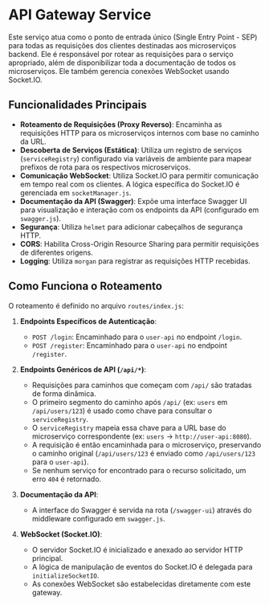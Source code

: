 # API Gateway Service

Este serviço atua como o ponto de entrada único (Single Entry Point - SEP) para todas as requisições dos clientes destinadas aos microserviços backend. Ele é responsável por rotear as requisições para o serviço apropriado, além de disponibilizar toda a documentação de todos os microserviços. Ele também gerencia conexões WebSocket usando Socket.IO.

## Funcionalidades Principais

*   **Roteamento de Requisições (Proxy Reverso)**: Encaminha as requisições HTTP para os microserviços internos com base no caminho da URL.
*   **Descoberta de Serviços (Estática)**: Utiliza um registro de serviços (`serviceRegistry`) configurado via variáveis de ambiente para mapear prefixos de rota para os respectivos microserviços.
*   **Comunicação WebSocket**: Utiliza Socket.IO para permitir comunicação em tempo real com os clientes. A lógica específica do Socket.IO é gerenciada em `socketManager.js`.
*   **Documentação da API (Swagger)**: Expõe uma interface Swagger UI para visualização e interação com os endpoints da API (configurado em `swagger.js`).
*   **Segurança**: Utiliza `helmet` para adicionar cabeçalhos de segurança HTTP.
*   **CORS**: Habilita Cross-Origin Resource Sharing para permitir requisições de diferentes origens.
*   **Logging**: Utiliza `morgan` para registrar as requisições HTTP recebidas.

## Como Funciona o Roteamento

O roteamento é definido no arquivo `routes/index.js`:

1.  **Endpoints Específicos de Autenticação**:
    *   `POST /login`: Encaminhado para o `user-api` no endpoint `/login`.
    *   `POST /register`: Encaminhado para o `user-api` no endpoint `/register`.

2.  **Endpoints Genéricos de API (`/api/*`)**:
    *   Requisições para caminhos que começam com `/api/` são tratadas de forma dinâmica.
    *   O primeiro segmento do caminho após `/api/` (ex: `users` em `/api/users/123`) é usado como chave para consultar o `serviceRegistry`.
    *   O `serviceRegistry` mapeia essa chave para a URL base do microserviço correspondente (ex: `users` -> `http://user-api:8080`).
    *   A requisição é então encaminhada para o microserviço, preservando o caminho original (`/api/users/123` é enviado como `/api/users/123` para o `user-api`).
    *   Se nenhum serviço for encontrado para o recurso solicitado, um erro `404` é retornado.

3.  **Documentação da API**:
    *   A interface do Swagger é servida na rota (`/swagger-ui`) através do middleware configurado em `swagger.js`.

4.  **WebSocket (Socket.IO)**:
    *   O servidor Socket.IO é inicializado e anexado ao servidor HTTP principal.
    *   A lógica de manipulação de eventos do Socket.IO é delegada para `initializeSocketIO`.
    *   As conexões WebSocket são estabelecidas diretamente com este gateway.
